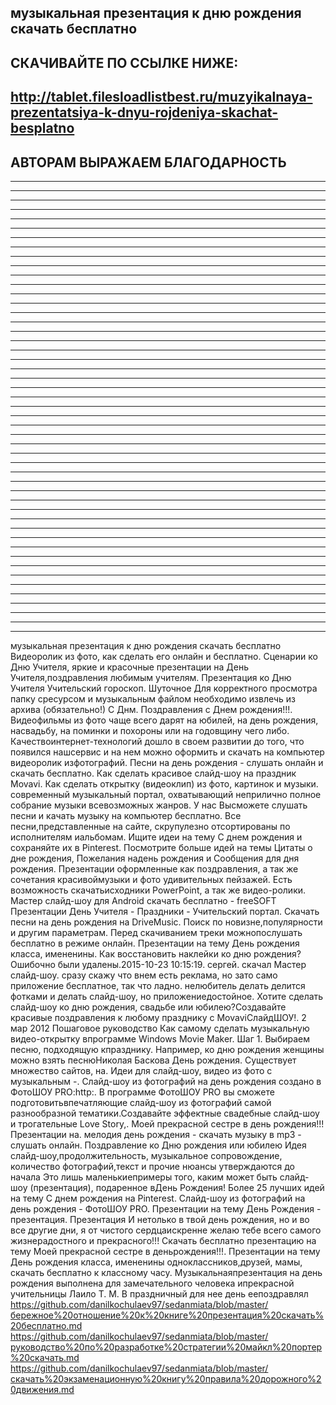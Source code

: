 музыкальная презентация к дню рождения скачать бесплатно
--------------------------------------------------
СКАЧИВАЙТЕ ПО ССЫЛКЕ НИЖЕ:
--------------------------------------------------
http://tablet.filesloadlistbest.ru/muzyikalnaya-prezentatsiya-k-dnyu-rojdeniya-skachat-besplatno
--------------------------------------------------
АВТОРАМ ВЫРАЖАЕМ БЛАГОДАРНОСТЬ
--------------------------------------------------
--------------------------------------------------
--------------------------------------------------
--------------------------------------------------
--------------------------------------------------
--------------------------------------------------
--------------------------------------------------
--------------------------------------------------
--------------------------------------------------
--------------------------------------------------
--------------------------------------------------
--------------------------------------------------
--------------------------------------------------
--------------------------------------------------
--------------------------------------------------
--------------------------------------------------
--------------------------------------------------
--------------------------------------------------
--------------------------------------------------
--------------------------------------------------
--------------------------------------------------
--------------------------------------------------
--------------------------------------------------
--------------------------------------------------
--------------------------------------------------
--------------------------------------------------
--------------------------------------------------
--------------------------------------------------
--------------------------------------------------
--------------------------------------------------
--------------------------------------------------
--------------------------------------------------
--------------------------------------------------
--------------------------------------------------
--------------------------------------------------
--------------------------------------------------
--------------------------------------------------
--------------------------------------------------
--------------------------------------------------
--------------------------------------------------
--------------------------------------------------
--------------------------------------------------
--------------------------------------------------
--------------------------------------------------
--------------------------------------------------
--------------------------------------------------
--------------------------------------------------
--------------------------------------------------
--------------------------------------------------
--------------------------------------------------
музыкальная презентация к дню рождения скачать бесплатно Видеоролик из фото, как сделать его онлайн и бесплатно. Сценарии ко Дню Учителя, яркие и красочные презентации на День Учителя,поздравления любимым учителям.  Презентация ко Дню Учителя Учительский гороскоп. Шуточное  Для корректного просмотра папку сресурсом и музыкальным файлом необходимо извлечь из архива (обязательно!) С Днм. Поздравления с Днем рождения!!!. Видеофильмы из фото чаще всего дарят на юбилей, на день рождения, насвадьбу, на поминки и похороны или на годовщину чего либо. Качествоинтернет-технологий дошло в своем развитии до того, что появился нашсервис и на нем можно оформить и скачать на компьютер видеоролик изфотографий. Песни на день рождения - слушать онлайн и скачать бесплатно. Как сделать красивое слайд-шоу на праздник  Movavi. Как сделать открытку (видеоклип) из фото, картинок и музыки. современный музыкальный портал, охватывающий неприлично полное собрание музыки всевозможных жанров. У нас Высможете слушать песни и качать музыку на компьютер бесплатно. Все песни,представленные на сайте, скрупулезно отсортированы по исполнителям иальбомам. Ищите идеи на тему С днем рождения и сохраняйте их в Pinterest. Посмотрите больше идей на темы Цитаты о дне рождения, Пожелания надень рождения и Сообщения для дня рождения. Презентации оформленные как поздравления, а так же сочетания красивоймузыки и фото удивительных пейзажей. Есть возможность скачатьисходники PowerPoint, а так же видео-ролики. Мастер слайд-шоу для Android  скачать бесплатно - freeSOFT
Презентации День Учителя - Праздники - Учительский портал. Скачать песни на день рождения на DriveMusic. Поиск по новизне,популярности и другим параметрам. Перед скачиванием треки можнопослушать бесплатно в режиме онлайн. Презентации на тему День рождения класса, имененины. Как восстановить наклейки ко дню рождения? Ошибочно были удалены.2015-10-23 10:15:19. сергей. скачал Мастер слайд-шоу. сразу скажу что внем есть реклама, но зато само приложение бесплатное, так что ладно. нелюбитель делать делится фотками и делать слайд-шоу, но приложениедостойное. Хотите сделать слайд-шоу ко дню рождения, свадьбе или юбилею?Создавайте красивые поздравления к любому празднику с MovaviСлайдШОУ!. 2 мар 2012  Пошаговое руководство Как самому сделать музыкальную видео-открытку впрограмме Windows Movie Maker. Шаг 1. Выбираем песню, подходящую кпразднику. Например, ко дню рождения женщины можно взять песнюНиколая Баскова День рождения. Существует множество сайтов, на. Идеи для слайд-шоу, видео из фото с музыкальным  -. Слайд-шоу из фотографий на день рождения создано в ФотоШОУ PRO:http:. В программе ФотоШОУ PRO вы сможете подготовитьвпечатляющие слайд-шоу из фотографий самой разнообразной тематики.Создавайте эффектные свадебные слайд-шоу и трогательные Love Story,. Моей прекрасной сестре в день рождения!!! Презентации на. мелодия день рождения - скачать музыку в mp3 - слушать онлайн. Поздравление ко Дню рождения или юбилею  Идея слайд-шоу,продолжительность, музыкальное сопровождение, количество фотографий,текст и прочие нюансы утверждаются до начала  Это лишь маленькиепримеры того, каким может быть слайд-шоу (презентация), подаренное вДень Рождения!
Более 25 лучших идей на тему С днем рождения на Pinterest. Слайд-шоу из фотографий на день рождения - ФотоШОУ PRO. Презентации на тему День Рождения - презентация. Презентация  И нетолько в твой день рождения, но и во все другие дни, я от чистого сердцаискренне желаю тебе всего самого жизнерадостного и прекрасного!!! Скачать бесплатно презентацию на тему Моей прекрасной сестре в деньрождения!!!. Презентации на тему День рождения класса, имененины одноклассников,друзей, мамы, скачать бесплатно к классному часу.  Музыкальнаяпрезентация на день рождения выполнена для замечательного человека ипрекрасной учительницы Лаило Т. М. В праздничный для нее день еепоздравлял
https://github.com/danilkochulaev97/sedanmiata/blob/master/бережное%20отношение%20к%20книге%20презентация%20скачать%20бесплатно.md
https://github.com/danilkochulaev97/sedanmiata/blob/master/руководство%20по%20разработке%20стратегии%20майкл%20портер%20скачать.md
https://github.com/danilkochulaev97/sedanmiata/blob/master/скачать%20экзаменационную%20книгу%20правила%20дорожного%20движения.md
